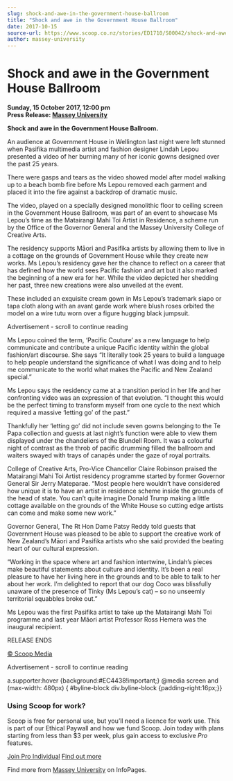 ```yaml
---
slug: shock-and-awe-in-the-government-house-ballroom
title: "Shock and awe in the Government House Ballroom"
date: 2017-10-15
source-url: https://www.scoop.co.nz/stories/ED1710/S00042/shock-and-awe-in-the-government-house-ballroom.htm
author: massey-university
---
```

Shock and awe in the Government House Ballroom
==============================================

**Sunday, 15 October 2017, 12:00 pm**  
**Press Release: [Massey University](https://info.scoop.co.nz/Massey_University)**

**Shock and awe in the Government House Ballroom.**  

  
An audience at Government House in Wellington last night were left stunned when Pasifika multimedia artist and fashion designer Lindah Lepou presented a video of her burning many of her iconic gowns designed over the past 25 years.

There were gasps and tears as the video showed model after model walking up to a beach bomb fire before Ms Lepou removed each garment and placed it into the fire against a backdrop of dramatic music.

The video, played on a specially designed monolithic floor to ceiling screen in the Government House Ballroom, was part of an event to showcase Ms Lepou’s time as the Matairangi Mahi Toi Artist in Residence, a scheme run by the Office of the Governor General and the Massey University College of Creative Arts.

The residency supports Māori and Pasifika artists by allowing them to live in a cottage on the grounds of Government House while they create new works. Ms Lepou’s residency gave her the chance to reflect on a career that has defined how the world sees Pacific fashion and art but it also marked the beginning of a new era for her. While the video depicted her shedding her past, three new creations were also unveiled at the event.  

  
These included an exquisite cream gown in Ms Lepou’s trademark siapo or tapa cloth along with an avant garde work where blush roses orbited the model on a wire tutu worn over a figure hugging black jumpsuit.

Advertisement - scroll to continue reading





Ms Lepou coined the term, ‘Pacific Couture’ as a new language to help communicate and contribute a unique Pacific identity within the global fashion/art discourse. She says “It literally took 25 years to build a language to help people understand the significance of what I was doing and to help me communicate to the world what makes the Pacific and New Zealand special.”

Ms Lepou says the residency came at a transition period in her life and her confronting video was an expression of that evolution. “I thought this would be the perfect timing to transform myself from one cycle to the next which required a massive ‘letting go’ of the past.”

Thankfully her ‘letting go’ did not include seven gowns belonging to the Te Papa collection and guests at last night’s function were able to view them displayed under the chandeliers of the Blundell Room. It was a colourful night of contrast as the throb of pacific drumming filled the ballroom and waiters swayed with trays of canapés under the gaze of royal portraits.

College of Creative Arts, Pro-Vice Chancellor Claire Robinson praised the Matairangi Mahi Toi Artist residency programme started by former Governor General Sir Jerry Mateparae. “Most people here wouldn’t have considered how unique it is to have an artist in residence scheme inside the grounds of the head of state. You can’t quite imagine Donald Trump making a little cottage available on the grounds of the White House so cutting edge artists can come and make some new work.”

Governor General, The Rt Hon Dame Patsy Reddy told guests that Government House was pleased to be able to support the creative work of New Zealand’s Māori and Pasifika artists who she said provided the beating heart of our cultural expression.

“Working in the space where art and fashion intertwine, Lindah’s pieces make beautiful statements about culture and identity. It’s been a real pleasure to have her living here in the grounds and to be able to talk to her about her work. I’m delighted to report that our dog Coco was blissfully unaware of the presence of Tinky (Ms Lepou’s cat) – so no unseemly territorial squabbles broke out.”

Ms Lepou was the first Pasifika artist to take up the Matairangi Mahi Toi programme and last year Māori artist Professor Ross Hemera was the inaugural recipient.

  
RELEASE ENDS

[© Scoop Media](http://www.scoop.co.nz/about/terms.html)  

Advertisement - scroll to continue reading



a.supporter:hover {background:#EC4438!important;} @media screen and (max-width: 480px) { #byline-block div.byline-block {padding-right:16px;}}

### Using Scoop for work?

Scoop is free for personal use, but you’ll need a licence for work use. This is part of our Ethical Paywall and how we fund Scoop. Join today with plans starting from less than $3 per week, plus gain access to exclusive _Pro_ features.  
  
[Join Pro Individual](https://pro.scoop.co.nz/Individual/?from=ProIn24) [Find out more](https://pro.scoop.co.nz/using-scoop-for-work/?from=ProIn24)

Find more from [Massey University](https://info.scoop.co.nz/Massey_University) on InfoPages.
